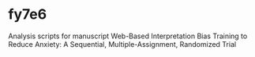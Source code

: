 # fy7e6
Analysis scripts for manuscript Web-Based Interpretation Bias Training to Reduce Anxiety: A Sequential, Multiple-Assignment, Randomized Trial
